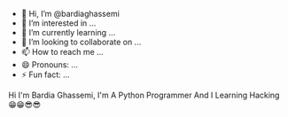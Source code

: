- 👋 Hi, I’m @bardiaghassemi
- 👀 I’m interested in ...
- 🌱 I’m currently learning ...
- 💞️ I’m looking to collaborate on ...
- 📫 How to reach me ...
- 😄 Pronouns: ...
- ⚡ Fun fact: ...

<!---
bardiaghassemi/bardiaghassemi is a ✨ special ✨ repository because its `README.md` (this file) appears on your GitHub profile.
You can click the Preview link to take a look at your changes.
--->

Hi I'm Bardia Ghassemi, I'm A Python Programmer And I Learning Hacking 😁😁😎😎

